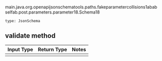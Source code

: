 main.java.org.openapijsonschematools.paths.fakeparametercollisions1ababselfab.post.parameters.parameter18.Schema18
```
type: JsonSchema
```

## validate method
Input Type | Return Type | Notes
------------ | ------------- | -------------
 |  |
